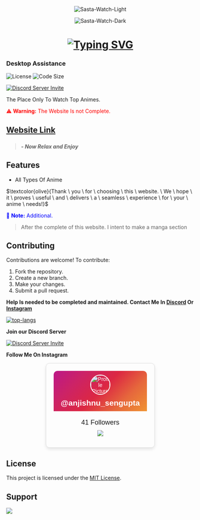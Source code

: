 <div  align="center">

![Sasta-Watch-Light](https://user-images.githubusercontent.com/3369400/139447912-e0f43f33-6d9f-45f8-be46-2df5bbc91289.png#gh-dark-mode-only)

![Sasta-Watch-Dark](https://user-images.githubusercontent.com/3369400/139448065-39a229ba-4b06-434b-bc67-616e2ed80c8f.png#gh-light-mode-only)

# [![Typing SVG](https://readme-typing-svg.herokuapp.com?font=Permanent+Marker&size=40&pause=1000&color=2986cc&center=true&vCenter=true&width=435&lines=Sasta+Watch)](https://git.io/typing-svg)

  </div>

### Desktop Assistance

![License](https://img.shields.io/github/license/OnePunchMan2718/Sasta-Watch?color=598e3c&style=for-the-badge)
![Code Size](https://img.shields.io/github/languages/code-size/OnePunchMan2718/Jarvis?color=598e3c&style=for-the-badge)
  
[![Discord Server Invite](https://discord.com/api/guilds/876398373962412102/widget.png?style=banner2)](https://discord.gg/9qKScMjdPF)

</div>

The Place Only To Watch Top Animes.

<span style="color:red">⚠️ **Warning:** The Website Is not Complete.</span>

## [Website Link](https://onepunchman2718.github.io/Sasta-Watch/)

###

> **_- Now Relax and Enjoy_**

## Features

- All Types Of Anime

$\textcolor{olive}{Thank \ you \ for \ choosing \ this \ website. \ We \ hope \ it \ proves \ useful \ and \ delivers \ a \ seamless \ experience \ for \ your \ anime \ needs!}$

<span style="color:blue">📝 **Note:** Additional.</span>

> After the complete of this website. I intent to make a manga section

## Contributing

Contributions are welcome! To contribute:

1. Fork the repository.
2. Create a new branch.
3. Make your changes.
4. Submit a pull request.

**Help Is needed to be completed and maintained. Contact Me In [Discord](https://discord.com/users/767783141838159882) Or [Instagram](https://www.instagram.com/anjishnu_sengupta/)**

<a href='https://discord.com/users/767783141838159882'>
  <img src="https://discord.c99.nl/widget/theme-3/767783141838159882.png" alt="top-langs">
</a>

**Join our Discord Server**

[![Discord Server Invite](https://discord.com/api/guilds/876398373962412102/widget.png?style=banner2)](https://discord.gg/9qKScMjdPF)

**Follow Me On Instagram**
<div  align="center">
<div style="border: 1px solid #ddd; border-radius: 10px; padding: 20px; width: 250px; font-family: Arial, sans-serif; box-shadow: 0 4px 8px rgba(0, 0, 0, 0.1); text-align: center; margin: 0 auto;">
    <div height="180em" style="background-color: #f09433; background-image: linear-gradient(315deg, #f09433 0%, #e6683c 25%, #dc2743 50%, #cc2366 75%, #bc1888 100%); color: white; padding: 10px; border-radius: 10px 10px 0 0;">
        <img src="https://i.postimg.cc/8C5D1jWw/Png-Item-5330857.png" alt="Profile Picture" style="border-radius: 50%; border: 2px solid white; width: 50px; height: 50px;">
        <h2 style="margin: 10px 0 0 0;">@anjishnu_sengupta</h2>
    </div>
    <div style="padding: 10px;">
        <p style="margin: 10px 0; font-size: 18px;">41 Followers</p>
        <a href="https://www.instagram.com/anjishnu_sengupta"><img src="https://img.buymeacoffee.com/button-api/?text=Follow&slug=anjishnu_sengupta&emoji=🔔&button_colour=963f39&font_colour=000000&font_family=Arial&outline_colour=0a0100" /></a>
    </div>
</div>
</div>

## License

This project is licensed under the [MIT License](LICENSE).

## Support

<a href="https://www.buymeacoffee.com/OnePunchMan_2718"><img src="https://img.buymeacoffee.com/button-api/?text=Buy me a pizza&emoji=🍕&slug=OnePunchMan_2718&button_colour=FFDD00&font_colour=000000&font_family=Cookie&outline_colour=000000&coffee_colour=ffffff" /></a>
